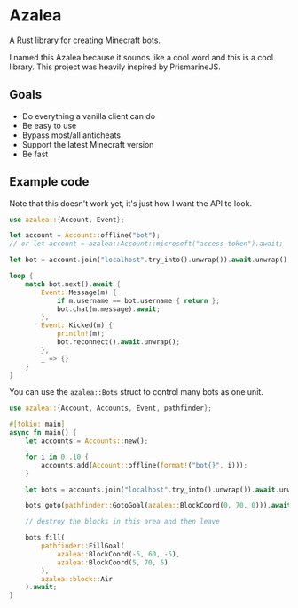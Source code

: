 # Azalea

A Rust library for creating Minecraft bots.

I named this Azalea because it sounds like a cool word and this is a cool library. This project was heavily inspired by PrismarineJS.

## Goals

- Do everything a vanilla client can do
- Be easy to use
- Bypass most/all anticheats
- Support the latest Minecraft version
- Be fast

## Example code

Note that this doesn't work yet, it's just how I want the API to look.

```rs
use azalea::{Account, Event};

let account = Account::offline("bot");
// or let account = azalea::Account::microsoft("access token").await;

let bot = account.join("localhost".try_into().unwrap()).await.unwrap();

loop {
    match bot.next().await {
        Event::Message(m) {
            if m.username == bot.username { return };
            bot.chat(m.message).await;
        },
        Event::Kicked(m) {
            println!(m);
            bot.reconnect().await.unwrap();
        },
        _ => {}
    }
}
```

You can use the `azalea::Bots` struct to control many bots as one unit.

```rs
use azalea::{Account, Accounts, Event, pathfinder};

#[tokio::main]
async fn main() {
    let accounts = Accounts::new();

    for i in 0..10 {
        accounts.add(Account::offline(format!("bot{}", i)));
    }

    let bots = accounts.join("localhost".try_into().unwrap()).await.unwrap();

    bots.goto(pathfinder::GotoGoal(azalea::BlockCoord(0, 70, 0))).await;

    // destroy the blocks in this area and then leave

    bots.fill(
        pathfinder::FillGoal(
            azalea::BlockCoord(-5, 60, -5),
            azalea::BlockCoord(5, 70, 5)
        ),
        azalea::block::Air
    ).await;
}
```
